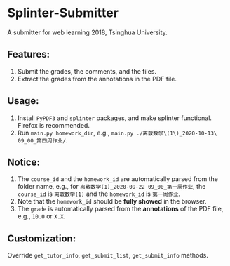 # Splinter-Submitter
A submitter for web learning 2018, Tsinghua University.

## Features:

1. Submit the grades, the comments, and the files.
2. Extract the grades from the annotations in the PDF file.

## Usage:

1. Install `PyPDF3` and `splinter` packages, and make splinter functional. Firefox is recommended.
2. Run `main.py homework_dir`, e.g., `main.py ./离散数学\(1\)_2020-10-13\ 09_00_第四周作业/`.

## Notice:

1. The `course_id` and the `homework_id` are automatically parsed from the folder name, e.g., for `离散数学(1)_2020-09-22 09_00_第一周作业`, the `course_id` is `离散数学(1)` and the `homework_id` is `第一周作业`.
2. Note that the `homework_id` should be **fully showed** in the browser.
3. The `grade` is automatically parsed from the **annotations** of the PDF file, e.g., `10.0` or `X.X`.

## Customization:

Override `get_tutor_info`, `get_submit_list`, `get_submit_info` methods.
